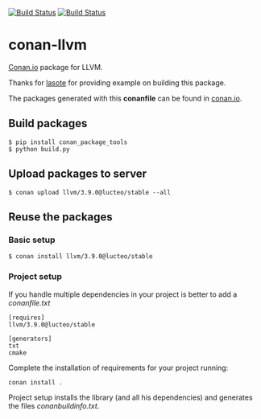 [![Build Status](https://travis-ci.org/lucteo/conan-llvm.svg)](https://travis-ci.org/lucteo/conan-llvm)
[![Build Status](https://ci.appveyor.com/api/projects/status/github/lucteo/conan-llvm)](https://ci.appveyor.com/project/lucteo/conan-llvm)


# conan-llvm
[Conan.io](https://conan.io) package for LLVM.

Thanks for [lasote](https://github.com/lasote) for providing example on building this package.

The packages generated with this **conanfile** can be found in [conan.io](https://conan.io/source/llvm/3.9.0/lucteo/stable).

## Build packages

    $ pip install conan_package_tools
    $ python build.py

## Upload packages to server

    $ conan upload llvm/3.9.0@lucteo/stable --all

## Reuse the packages

### Basic setup

    $ conan install llvm/3.9.0@lucteo/stable

### Project setup

If you handle multiple dependencies in your project is better to add a *conanfile.txt*

    [requires]
    llvm/3.9.0@lucteo/stable

    [generators]
    txt
    cmake

Complete the installation of requirements for your project running:</small></span>

    conan install .

Project setup installs the library (and all his dependencies) and generates the files *conanbuildinfo.txt*.
